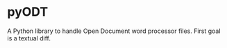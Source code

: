 pyODT
=====

A Python library to handle Open Document word processor files. First goal is a textual diff.
